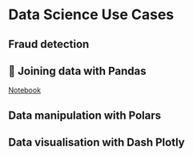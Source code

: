 # Data Science Use Cases

## Fraud detection

## 🐼 Joining data with Pandas
[Notebook](https://nbviewer.org/github.com/kbantoec/dsuc/blob/2a9b4bb29d9e30561d63bd3997466681736b2aea/src/joining_data_pandas/notebook.ipynb)

## Data manipulation with Polars

## Data visualisation with Dash Plotly
